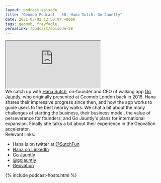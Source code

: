 ```yaml
--- 
layout: podcast-episode
title: "Geomob Podcast - 58. Hana Sutch: Go Jauntly"
date: 2021-02-02 12:50:07 +0000
tags: geomob, freyfogle, 
permalink: /podcast/episode-58
---
```


<iframe class="castos-iframe-player" src="https://5e2e9055a029d5-78101471.castos.com/player/"></iframe>

<div class="pt20">
We catch up with <a href="https://twitter.com/SutchFun">Hana Sutch</a>, co-founder and CEO of walking app <a href="https://www.gojauntly.com">Go Jauntly</a>,
who originally presented at Geomob London back in 2018. Hana shares their
impressive progress since then, and how the app works to guide users to the
best nearby walks. We chat a bit about the many challenges of starting the
business, their business model, the value of perseverance for founders, and
Go Jauntly's plans for international expansion. Finally she talks a bit about
their experience in the Geovation accelerator. 
</div>

<div class="pt20">
  Relevant links:
  <ul>
    <li class="pt10">Hana is on twitter at <a href="https://twitter.com/SutchFun">@SutchFun</a></li>
    <li class="pt10"><a href="https://www.linkedin.com/in/hanasutch/">Hana on LinkedIn</a></li>
    <li class="pt10"><a href="https://www.gojauntly.com/">Go Jauntly</a></li>
    <li class="pt10"><a href="https://twitter.com/gojauntly">@gojauntly</a></li>
    <li class="pt10"><a href="https://geovation.uk/">Geovation</a></li>     
  </ul>  
</div>

{% include podcast-hosts.html %}












